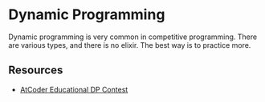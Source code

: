 # Dynamic Programming

Dynamic programming is very common in competitive programming. There are various types, and there is no elixir. The best way is to practice more.

## Resources

- [AtCoder Educational DP Contest](https://atcoder.jp/contests/dp)
